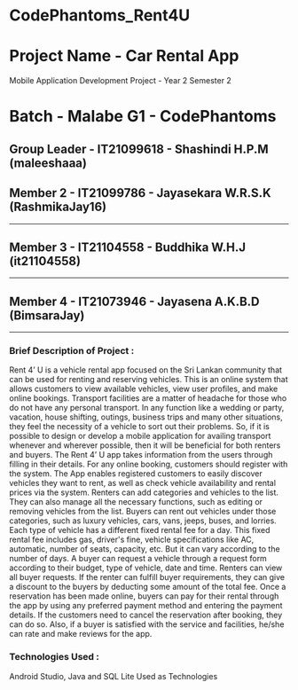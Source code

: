 # CodePhantoms_Rent4U
# Project Name - Car Rental App
Mobile Application Development Project - Year 2 Semester 2
# Batch - Malabe G1 - CodePhantoms
## Group Leader - IT21099618 - Shashindi H.P.M (maleeshaaa)
## Member 2 - IT21099786 - Jayasekara W.R.S.K (RashmikaJay16)
---
## Member 3 - IT21104558 - Buddhika W.H.J (it21104558)
---
## Member 4 - IT21073946 - Jayasena A.K.B.D (BimsaraJay)
---

### Brief Description of Project :
Rent 4’ U is a vehicle rental app focused on the Sri Lankan community that can be 
used for renting and reserving vehicles. This is an online system that allows customers to 
view available vehicles, view user profiles, and make online bookings. Transport facilities 
are a matter of headache for those who do not have any personal transport. In any function 
like a wedding or party, vacation, house shifting, outings, business trips and many other 
situations, they feel the necessity of a vehicle to sort out their problems. So, if it is possible 
to design or develop a mobile application for availing transport whenever and wherever 
possible, then it will be beneficial for both renters and buyers. The Rent 4’ U app takes 
information from the users through filling in their details. For any online booking, 
customers should register with the system. The App enables registered customers to easily 
discover vehicles they want to rent, as well as check vehicle availability and rental prices 
via the system. Renters can add categories and vehicles to the list. They can also manage 
all the necessary functions, such as editing or removing vehicles from the list. Buyers can 
rent out vehicles under those categories, such as luxury vehicles, cars, vans, jeeps, buses, 
and lorries. Each type of vehicle has a different fixed rental fee for a day. This fixed rental 
fee includes gas, driver's fine, vehicle specifications like AC, automatic, number of seats, 
capacity, etc. But it can vary according to the number of days. A buyer can request a vehicle 
through a request form according to their budget, type of vehicle, date and time. Renters 
can view all buyer requests. If the renter can fulfill buyer requirements, they can give a 
discount to the buyers by deducting some amount of the total fee. Once a reservation has 
been made online, buyers can pay for their rental through the app by using any preferred 
payment method and entering the payment details. If the customers need to cancel the 
reservation after booking, they can do so. Also, if a buyer is satisfied with the service and 
facilities, he/she can rate and make reviews for the app.

### Technologies Used :
Android Studio, Java and SQL Lite Used as Technologies
